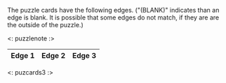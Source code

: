 The puzzle cards have the following edges.  ("(BLANK)" indicates than
an edge is blank.  It is possible that some edges do not match, if
they are are the outside of the puzzle.)

<: puzzlenote :>

| Edge 1 | Edge 2 | Edge 3 |
|:------:|:------:|:------:|
<: puzcards3 :>

